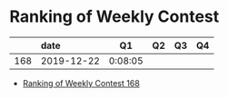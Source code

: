 # Ranking of Weekly Contest



|     | date       | Q1      | Q2  | Q3  | Q4  |
|:--- |:---------- | ------- | --- | --- | --- |
| 168 | 2019-12-22 | 0:08:05 |     |     |     |

-   [Ranking of Weekly Contest 168](https://leetcode.com/contest/weekly-contest-168/ranking/)
